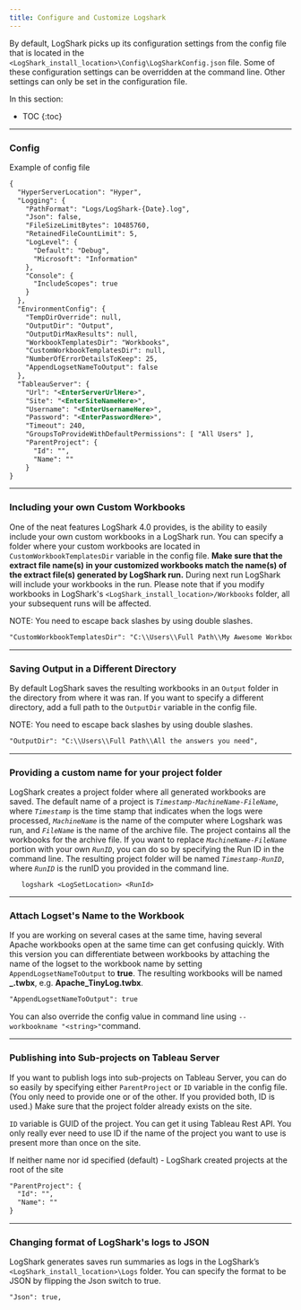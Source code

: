 ```yaml
---
title: Configure and Customize Logshark
---
```


By default, LogShark picks up its configuration settings from the config file that is located in the `<LogShark_install_location>\Config\LogSharkConfig.json` file. Some of these configuration settings can be overridden at the command line. Other settings can only be set in the configuration file. 

In this section:

* TOC
{:toc}

-----------

### Config
Example of config file

```xml
{
  "HyperServerLocation": "Hyper",
  "Logging": {
    "PathFormat": "Logs/LogShark-{Date}.log",
    "Json": false,
    "FileSizeLimitBytes": 10485760,
    "RetainedFileCountLimit": 5,
    "LogLevel": {
      "Default": "Debug",
      "Microsoft": "Information"
    },
    "Console": {
      "IncludeScopes": true
    }
  },
  "EnvironmentConfig": {
    "TempDirOverride": null,
    "OutputDir": "Output",
    "OutputDirMaxResults": null,
    "WorkbookTemplatesDir": "Workbooks",
    "CustomWorkbookTemplatesDir": null,
    "NumberOfErrorDetailsToKeep": 25,
    "AppendLogsetNameToOutput": false
  },
  "TableauServer": {
    "Url": "<EnterServerUrlHere>",
    "Site": "<EnterSiteNameHere>",
    "Username": "<EnterUsernameHere>",
    "Password": "<EnterPasswordHere>",
    "Timeout": 240,
    "GroupsToProvideWithDefaultPermissions": [ "All Users" ],
    "ParentProject": {
      "Id": "",
      "Name": ""
    }
}
```
----
### Including your own Custom Workbooks
One of the neat features LogShark 4.0 provides, is the ability to easily include your own custom workbooks in a LogShark run. You can specify a folder where your custom workbooks are located in `CustomWorkbookTemplatesDir` variable in the config file. **Make sure that the extract file name(s) in your customized workbooks match the name(s) of the extract file(s) generated by LogShark run.** During next run LogShark will include your workbooks in the run. Please note that if you modify workbooks in LogShark\'s `<LogShark_install_location>/Workbooks` folder, all your subsequent runs will be affected.

NOTE: You need to escape back slashes by using double slashes.

```xml
"CustomWorkbookTemplatesDir": "C:\\Users\\Full Path\\My Awesome Workbooks",
```

----
### Saving Output in a Different Directory
By default LogShark saves the resulting workbooks in an `Output` folder in the directory from where it was ran. If you want to specify a different directory, add a full path to the `OutputDir` variable in the config file.

NOTE: You need to escape back slashes by using double slashes.

```xml
"OutputDir": "C:\\Users\\Full Path\\All the answers you need",
```

----
### Providing a custom name for your project folder
LogShark creates a project folder where all generated workbooks are saved. The default name of a project is  *`Timestamp-MachineName-FileName`*, where *`Timestamp`* is the time stamp that indicates when the logs were processed, *`MachineName`* is the name of the computer where Logshark was run, and *`FileName`* is the name of the archive file. The project contains all the workbooks for the archive file. If you want to replace *`MachineName-FileName`* portion with your own *`RunID`*, you can do so by specifying the Run ID in the command line. The resulting project folder will be named *`Timestamp-RunID`*, where *`RunID`* is the runID you provided in the command line.

```
   logshark <LogSetLocation> <RunId>
```


----
### Attach Logset's Name to the Workbook
If you are working on several cases at the same time, having several Apache workbooks open at the same time can get confusing quickly. With this version you can differentiate between workbooks by attaching the name of the logset to the workbook name by setting `AppendLogsetNameToOutput` to **true**. The resulting workbooks will be named **<PluginName>_<LogsetName>.twbx**, e.g. **Apache_TinyLog.twbx**.


```xml
"AppendLogsetNameToOutput": true
```

You can also override the config value in command line using  `--workbookname "<string>"`command. 



----
### Publishing into Sub-projects on Tableau Server

If you want to publish logs into sub-projects on Tableau Server, you can do so easily by specifying either `ParentProject` or `ID` variable in the config file. (You only need to provide one or of the other. If you provided both, ID is used.) Make sure that the project folder already exists on the site.

`ID` variable is GUID of the project. You can get it using Tableau Rest API. You only really ever need to use ID if the name of the project you want to use is present more than once on the site.

If neither name nor id specified (default) - LogShark created projects at the root of the site

 
```xml
"ParentProject": {
  "Id": "",
  "Name": ""
}
```
----
### Changing format of LogShark's logs to JSON
LogShark generates saves run summaries as logs in the LogShark’s `<LogShark_install_location>\Logs` folder. You can specify the format to be JSON by flipping the Json switch to true. 

 
```xml
"Json": true,
```
